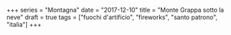 +++
series = "Montagna"
date = "2017-12-10"
title = "Monte Grappa sotto la neve"
draft = true
tags = ["fuochi d'artificio", "fireworks", "santo patrono", "italia"]
+++

